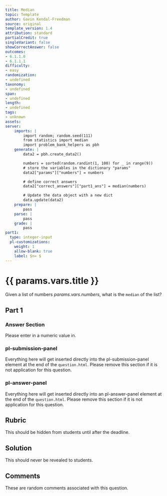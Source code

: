 ```yaml
---
title: Median
topic: Template
author: Gavin Kendal-Freedman
source: original
template_version: 1.4
attribution: standard
partialCredit: true
singleVariant: false
showCorrectAnswer: false
outcomes:
- 6.1.1.0
- 6.1.1.1
difficulty:
- easy
randomization:
- undefined
taxonomy:
- undefined
span:
- undefined
length:
- undefined
tags:
- unknown
assets:
server:
    imports: |
        import random; random.seed(111)
        from statistics import median
        import problem_bank_helpers as pbh
    generate: |
        data2 = pbh.create_data2()

        numbers = sorted(random.randint(1, 100) for _ in range(9))
        # store the variables in the dictionary "params"
        data2["params"]["numbers"] = numbers

        # define correct answers
        data2["correct_answers"]["part1_ans"] = median(numbers)

        # Update the data object with a new dict
        data.update(data2)
    prepare: |
        pass
    parse: |
        pass
    grade: |
        pass
part1:
  type: integer-input
  pl-customizations:
    weight: 1
    allow-blank: true
    label: $n= $
---
```

# {{ params.vars.title }}

Given a list of numbers ${{ params.vars.numbers }}$, what is the `median` of the list?

## Part 1


### Answer Section

Please enter in a numeric value in.

### pl-submission-panel

Everything here will get inserted directly into the pl-submission-panel element at the end of the `question.html`.
Please remove this section if it is not application for this question.

### pl-answer-panel

Everything here will get inserted directly into an pl-answer-panel element at the end of the `question.html`.
Please remove this section if it is not application for this question.

## Rubric

This should be hidden from students until after the deadline.

## Solution

This should never be revealed to students.

## Comments

These are random comments associated with this question.
